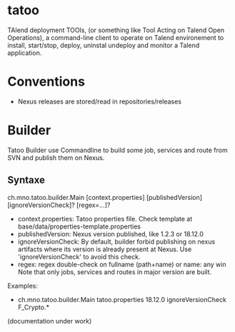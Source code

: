 # tatoo
TAlend deployment TOOls, (or something like Tool Acting on Talend Open Operations), a command-line client to operate on Talend environement to install, start/stop, deploy, uninstal undeploy and monitor a Talend application.

# Conventions
- Nexus releases are stored/read in repositories/releases

# Builder
Tatoo Builder use Commandline to build some job, services and route from SVN and publish them on Nexus.

## Syntaxe
ch.mno.tatoo.builder.Main [context.properties] [publishedVersion] [ignoreVersionCheck]? [regex=...]?
- context.properties: Tatoo properties file. Check template at base/data/properties-template.properties
- publishedVersion: Nexus version published, like 1.2.3 or 18.12.0
- ignoreVersionCheck: By default, builder forbid publishing on nexus artifacts where its version is already present at Nexus. Use 'ignoreVersionCheck' to avoid this check.
- regex: regex double-check on fullname (path+name) or name: any win
Note that only jobs, services and routes in major version are built.

Examples:
- ch.mno.tatoo.builder.Main tatoo.properties 18.12.0 ignoreVersionCheck F_Crypto.*


(documentation under work)

